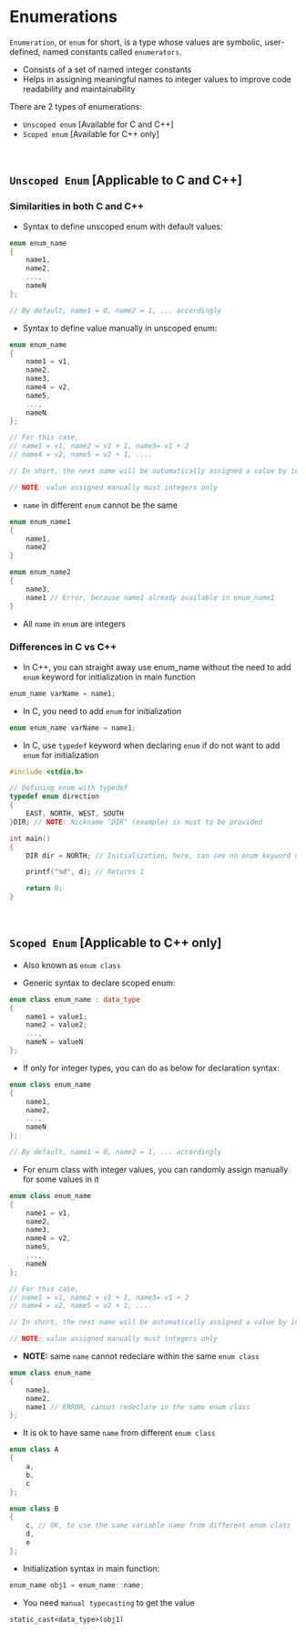 # Enumerations

`Enumeration`, or `enum` for short, is a type whose values are symbolic, user-defined, named constants called `enumerators`.

- Consists of a set of named integer constants
- Helps in assigning meaningful names to integer values to improve code readability and maintainability

There are 2 types of enumerations:

- `Unscoped enum` [Available for C and C++]
- `Scoped enum` [Available for C++ only]

<br>

## `Unscoped Enum` [Applicable to C and C++]

### Similarities in both C and C++

- Syntax to define unscoped enum with default values:

```c
enum enum_name
{
    name1,
    name2,
    ...,
    nameN
};

// By default, name1 = 0, name2 = 1, ... accordingly
```

- Syntax to define value manually in unscoped enum:

```c
enum enum_name
{
    name1 = v1,
    name2,
    name3,
    name4 = v2,
    name5,
    ...,
    nameN
};

// For this case,
// name1 = v1, name2 = v1 + 1, name3= v1 + 2
// name4 = v2, name5 = v2 + 1, ....

// In short, the next name will be automatically assigned a value by incrementing the previous name's value by 1

// NOTE: value assigned manually must integers only
```

- `name` in different `enum` cannot be the same

```c
enum enum_name1
{
    name1,
    name2
}

enum enum_name2
{
    name3,
    name1 // Error, because name1 already available in enum_name1
}
```

- All `name` in `enum` are integers

### Differences in C vs C++

- In C++, you can straight away use enum_name without the need to add `enum` keyword for initialization in main function

```c++
enum_name varName = name1;
```

- In C, you need to add `enum` for initialization

```c
enum enum_name varName = name1;
```

- In C, use `typedef` keyword when declaring `enum` if do not want to add `enum` for initialization

```c
#include <stdio.h>

// Defining enum with typedef
typedef enum direction
{
    EAST, NORTH, WEST, SOUTH
}DIR; // NOTE: Nickname "DIR" (example) is must to be provided

int main()
{
    DIR dir = NORTH; // Initialization, here, can see no enum keyword needed

    printf("%d", d); // Returns 1

    return 0;
}
```

<br>

## `Scoped Enum` [Applicable to C++ only]

- Also known as `enum class`

- Generic syntax to declare scoped enum:

```c++
enum class enum_name : data_type
{
    name1 = value1;
    name2 = value2;
    ...,
    nameN = valueN
};
```

- If only for integer types, you can do as below for declaration syntax:

```c++
enum class enum_name
{
    name1,
    name2,
    ...,
    nameN
};

// By default, name1 = 0, name2 = 1, ... accordingly
```

- For enum class with integer values, you can randomly assign manually for some values in it

```c++
enum class enum_name
{
    name1 = v1,
    name2,
    name3,
    name4 = v2,
    name5,
    ...,
    nameN
};

// For this case,
// name1 = v1, name2 = v1 + 1, name3= v1 + 2
// name4 = v2, name5 = v2 + 1, ....

// In short, the next name will be automatically assigned a value by incrementing the previous name's value by 1

// NOTE: value assigned manually must integers only
```

- **NOTE:** same `name` cannot redeclare within the same `enum class`

```c++
enum class enum_name
{
    name1,
    name2,
    name1 // ERROR, cannot redeclare in the same enum class
};
```

- It is ok to have same `name` from different `enum class`

```c++
enum class A
{
    a,
    b,
    c
};

enum class B
{
    c, // OK, to use the same variable name from different enum class
    d,
    e
};
```

- Initialization syntax in main function:

```c++
enum_name obj1 = enum_name::name;
```

- You need `manual typecasting` to get the value

```
static_cast<data_type>(obj1)
```
